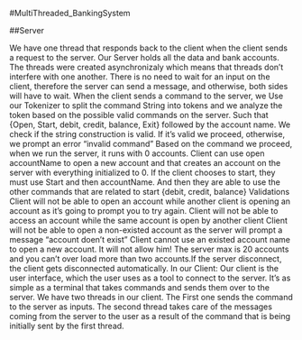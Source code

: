 #MultiThreaded_BankingSystem

##Server

We have one thread that responds back to the client when the client sends a request to the server. Our
Server holds all the data and bank accounts.
The threads were created asynchronizaly which means that threads don’t interfere with one another. There
is no need to wait for an input on the client, therefore the server can send a message, and otherwise, both
sides will have to wait.
When the client sends a command to the server, we Use our Tokenizer to split the command String into
tokens and we analyze the token based on the possible valid commands on the server. Such that {Open,
Start, debit, credit, balance, Exit} followed by the account name.
We check if the string construction is valid. If it’s valid we proceed, otherwise, we prompt an error
“invalid command”
Based on the command we proceed, when we run the server, it runs with 0 accounts. Client can use open
accountName to open a new account and that creates an account on the server with everything initialized
to 0.
If the client chooses to start, they must use Start and then accountName. And then they are able to use the
other commands that are related to start {debit, credit, balance}
Validations
Client will not be able to open an account while another client is opening an account as it’s going to
prompt you to try again.
Client will not be able to access an account while the same account is open by another client
Client will not be able to open a non-existed account as the server will prompt a message “account doen’t
exist”
Client cannot use an existed account name to open a new account. It will not allow him!
The server max is 20 accounts and you can’t over load more than two accounts.If the server disconnect, the client gets disconnected automatically.
In our Client:
Our client is the user interface, which the user uses as a tool to connect to the server. It’s as simple as a
terminal that takes commands and sends them over to the server.
We have two threads in our client. The First one sends the command to the server as inputs.
The second thread takes care of the messages coming from the server to the user as a result of the
command that is being initially sent by the first thread.
